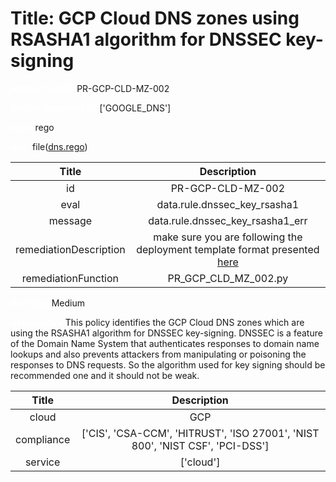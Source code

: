 



# Title: GCP Cloud DNS zones using RSASHA1 algorithm for DNSSEC key-signing


***<font color="white">Master Test Id:</font>*** PR-GCP-CLD-MZ-002

***<font color="white">Master Snapshot Id:</font>*** ['GOOGLE_DNS']

***<font color="white">type:</font>*** rego

***<font color="white">rule:</font>*** file([dns.rego])  
  
  
  
  

|Title|Description|
| :---: | :---: |
|id|PR-GCP-CLD-MZ-002|
|eval|data.rule.dnssec_key_rsasha1|
|message|data.rule.dnssec_key_rsasha1_err|
|remediationDescription|make sure you are following the deployment template format presented <a href='https://cloud.google.com/dns/docs/reference/v1/managedZones' target='_blank'>here</a>|
|remediationFunction|PR_GCP_CLD_MZ_002.py|


***<font color="white">Severity:</font>*** Medium

***<font color="white">Description:</font>*** This policy identifies the GCP Cloud DNS zones which are using the RSASHA1 algorithm for DNSSEC key-signing. DNSSEC is a feature of the Domain Name System that authenticates responses to domain name lookups and also prevents attackers from manipulating or poisoning the responses to DNS requests. So the algorithm used for key signing should be recommended one and it should not be weak.  
  
  

|Title|Description|
| :---: | :---: |
|cloud|GCP|
|compliance|['CIS', 'CSA-CCM', 'HITRUST', 'ISO 27001', 'NIST 800', 'NIST CSF', 'PCI-DSS']|
|service|['cloud']|



[dns.rego]: https://github.com/prancer-io/prancer-compliance-test/tree/master/google/cloud/dns.rego
